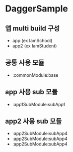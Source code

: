 # DaggerSample

## 앱 multi build 구성
- app (ex IamSchool)
- app2 (ex IamStudent)

## 공통 사용 모듈
- :commonModule:base

## app 사용 sub 모듈
- :app1SubModule:subApp1

## app2 사용 sub 모듈
- :app2SubModule:subApp4
- :app2SubModule:subApp4
- :app2SubModule:subApp4
